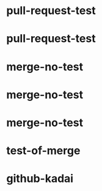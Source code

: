 # pull-request-test
# pull-request-test
# merge-no-test
# merge-no-test
# merge-no-test
# test-of-merge
# github-kadai
